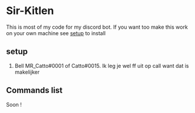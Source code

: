 # Sir-Kitlen
This is most of my code for my discord bot. If you want too make this work on your own machine see [setup](#setup) to install

## setup
1. Bell MR_Catto#0001 of Catto#0015. Ik leg je wel ff uit op call want dat is makelijker


## Commands list
Soon !
